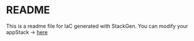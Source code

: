 # README
This is a readme file for IaC generated with StackGen.
You can modify your appStack -> [here](http://main.dev.stackgen.com/appstacks/ae7f3663-227e-4932-83be-8d1ab952e393)

